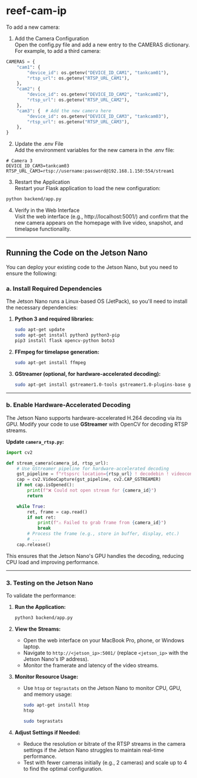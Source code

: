# reef-cam-ip

To add a new camera:
1. Add the Camera Configuration  
Open the config.py file and add a new entry to the CAMERAS dictionary. For example, to add a third camera:
```python
CAMERAS = {
    "cam1": {
        "device_id": os.getenv("DEVICE_ID_CAM1", "tankcam01"),
        "rtsp_url": os.getenv("RTSP_URL_CAM1"),
    },
    "cam2": {
        "device_id": os.getenv("DEVICE_ID_CAM2", "tankcam02"),
        "rtsp_url": os.getenv("RTSP_URL_CAM2"),
    },
    "cam3": {  # Add the new camera here
        "device_id": os.getenv("DEVICE_ID_CAM3", "tankcam03"),
        "rtsp_url": os.getenv("RTSP_URL_CAM3"),
    },
}
```

2. Update the .env File  
Add the environment variables for the new camera in the .env file:
```env
# Camera 3
DEVICE_ID_CAM3=tankcam03
RTSP_URL_CAM3=rtsp://username:password@192.168.1.150:554/stream1
```

3. Restart the Application  
Restart your Flask application to load the new configuration:
```bash
python backend/app.py
```

4. Verify in the Web Interface  
Visit the web interface (e.g., http://localhost:5001/) and confirm that the new camera appears on the homepage with live video, snapshot, and timelapse functionality.

---

## Running the Code on the Jetson Nano

You can deploy your existing code to the Jetson Nano, but you need to ensure the following:

### a. Install Required Dependencies
The Jetson Nano runs a Linux-based OS (JetPack), so you'll need to install the necessary dependencies:

1. **Python 3 and required libraries:**
   ```bash
   sudo apt-get update
   sudo apt-get install python3 python3-pip
   pip3 install flask opencv-python boto3
   ```

2. **FFmpeg for timelapse generation:**
   ```bash
   sudo apt-get install ffmpeg
   ```

3. **GStreamer (optional, for hardware-accelerated decoding):**
   ```bash
   sudo apt-get install gstreamer1.0-tools gstreamer1.0-plugins-base gstreamer1.0-plugins-good gstreamer1.0-plugins-bad gstreamer1.0-plugins-ugly
   ```

---

### b. Enable Hardware-Accelerated Decoding
The Jetson Nano supports hardware-accelerated H.264 decoding via its GPU. Modify your code to use **GStreamer** with OpenCV for decoding RTSP streams.

**Update `camera_rtsp.py`:**
```python
import cv2

def stream_camera(camera_id, rtsp_url):
    # Use GStreamer pipeline for hardware-accelerated decoding
    gst_pipeline = f"rtspsrc location={rtsp_url} ! decodebin ! videoconvert ! appsink"
    cap = cv2.VideoCapture(gst_pipeline, cv2.CAP_GSTREAMER)
    if not cap.isOpened():
        print(f"❌ Could not open stream for {camera_id}")
        return

    while True:
        ret, frame = cap.read()
        if not ret:
            print(f"⚠️ Failed to grab frame from {camera_id}")
            break
        # Process the frame (e.g., store in buffer, display, etc.)
        # ...
    cap.release()
```

This ensures that the Jetson Nano's GPU handles the decoding, reducing CPU load and improving performance.

---

### 3. Testing on the Jetson Nano

To validate the performance:

1. **Run the Application:**
   ```bash
   python3 backend/app.py
   ```

2. **View the Streams:**
   - Open the web interface on your MacBook Pro, phone, or Windows laptop.
   - Navigate to `http://<jetson_ip>:5001/` (replace `<jetson_ip>` with the Jetson Nano's IP address).
   - Monitor the framerate and latency of the video streams.

3. **Monitor Resource Usage:**
   - Use `htop` or `tegrastats` on the Jetson Nano to monitor CPU, GPU, and memory usage:
     ```bash
     sudo apt-get install htop
     htop
     ```
     ```bash
     sudo tegrastats
     ```

4. **Adjust Settings if Needed:**
   - Reduce the resolution or bitrate of the RTSP streams in the camera settings if the Jetson Nano struggles to maintain real-time performance.
   - Test with fewer cameras initially (e.g., 2 cameras) and scale up to 4 to find the optimal configuration.